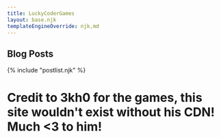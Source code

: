 ```yaml
---
title: LuckyCoderGames
layout: base.njk
templateEngineOverride: njk,md
---
```


## Blog Posts

{% include "postlist.njk" %}

# Credit to 3kh0 for the games, this site wouldn't exist without his CDN! Much <3 to him! 
